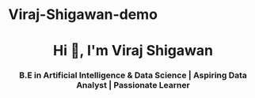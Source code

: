 # Viraj-Shigawan-demo
<h1 align="center">Hi 👋, I'm Viraj Shigawan</h1>
<h3 align="center"> B.E in Artificial Intelligence & Data Science | Aspiring Data Analyst | Passionate Learner</h3>
